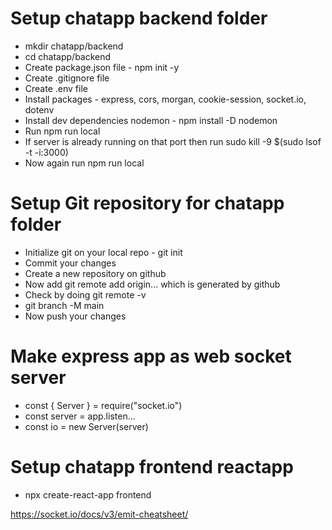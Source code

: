 # Setup chatapp backend folder
- mkdir chatapp/backend
- cd chatapp/backend
- Create package.json file - npm init -y
- Create .gitignore file
- Create .env file
- Install packages - express, cors, morgan, cookie-session, socket.io, dotenv
- Install dev dependencies nodemon - npm install -D nodemon
- Run npm run local
- If server is already running on that port then run sudo kill -9 $(sudo lsof -t -i:3000)
- Now again run npm run local

# Setup Git repository for chatapp folder
- Initialize git on your local repo - git init
- Commit your changes
- Create a new repository on github
- Now add git remote add origin... which is generated by github
- Check by doing git remote -v
- git branch -M main
- Now push your changes

# Make express app as web socket server
- const { Server } = require("socket.io")
- const server = app.listen...
- const io = new Server(server)

# Setup chatapp frontend reactapp

- npx create-react-app frontend

https://socket.io/docs/v3/emit-cheatsheet/